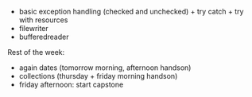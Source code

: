 - basic exception handling (checked and unchecked) + try catch + try with resources
- filewriter
- bufferedreader

Rest of the week:
- again dates (tomorrow morning, afternoon handson)
- collections (thursday + friday morning handson)
- friday afternoon: start capstone